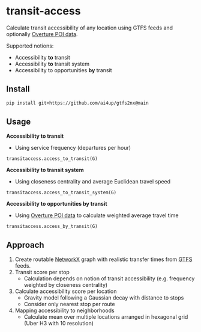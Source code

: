 # transit-access

Calculate transit accessibility of any location using GTFS feeds and optionally [Overture POI data](https://docs.overturemaps.org/themes/places/place/).

Supported notions:
* Accessibility **to** transit
* Accessibility **to** transit system
* Accessibility to opportunities **by** transit


## Install
```bash
pip install git+https://github.com/ai4up/gtfs2nx@main
```


## Usage

**Accessibility to transit**
* Using service frequency (departures per hour)
```
transitaccess.access_to_transit(G)
```

**Accessibility to transit system**
* Using closeness centrality and average Euclidean travel speed
```
transitaccess.access_to_transit_system(G)
```

**Accessibility to opportunities by transit**
* Using [Overture POI data](https://docs.overturemaps.org/themes/places/place/) to calculate weighted average travel time
```
transitaccess.access_by_transit(G)
```


## Approach
1. Create routable [NetworkX](https://github.com/networkx/networkx) graph with realistic transfer times from [GTFS](https://developers.google.com/transit/gtfs/) feeds.
1. Transit score per stop
    * Calculation depends on notion of transit accessibility (e.g. frequency weighted by closeness centrality)
1. Calculate accessibility score per location
    * Gravity model following a Gaussian decay with distance to stops
    * Consider only nearest stop per route
1. Mapping accessibility to neighborhoods
    * Calculate mean over multiple locations arranged in hexagonal grid (Uber H3 with 10 resolution)
